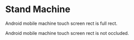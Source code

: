 # Stand Machine

Android mobile machine touch screen rect is full rect.

Android mobile machine touch screen rect is not occluded.